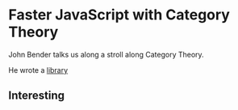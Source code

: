 Faster JavaScript with Category Theory
======================================

John Bender talks us along a stroll along Category Theory.

He wrote a [library][1]

Interesting
-----------

[1]: https://github.com/johnbender/wield "Wield on GitHub"